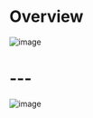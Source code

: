 # Overview

![image](![image](https://github.com/aquecola/dotfiles/assets/81821381/e5c6abf9-ca6a-4885-911c-063c6b37c228)
)
# ---
![image](![image](https://github.com/aquecola/dotfiles/assets/81821381/d19a221a-a333-432b-9a2b-d48dbea3e158)
)

